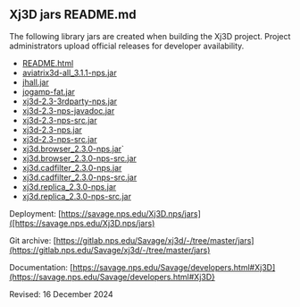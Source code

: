 ## Xj3D jars README.md

The following library jars are created when building the Xj3D project.
Project administrators upload official releases for developer availability.

- [README.html](README.html)
- [aviatrix3d-all_3.1.1-nps.jar](aviatrix3d-all_3.1.1-nps.jar)
- [jhall.jar](jhall.jar)
- [jogamp-fat.jar](jogamp-fat.jar)
- [xj3d-2.3-3rdparty-nps.jar](xj3d-2.3-3rdparty-nps.jar)
- [xj3d-2.3-nps-javadoc.jar](xj3d-2.3-nps-javadoc.jar)
- [xj3d-2.3-nps-src.jar](xj3d-2.3-nps-src.jar)
- [xj3d-2.3-nps.jar](xj3d-2.3-nps.jar)
- [xj3d-2.3-nps-src.jar](xj3d-2.3-nps-src.jar)
- [xj3d.browser_2.3.0-nps.jar](xj3d.browser_2.3.0-nps.jar)`
- [xj3d.browser_2.3.0-nps-src.jar](xj3d.browser_2.3.0-nps-src.jar)
- [xj3d.cadfilter_2.3.0-nps.jar](xj3d.cadfilter_2.3.0-nps.jar)
- [xj3d.cadfilter_2.3.0-nps-src.jar](xj3d.cadfilter_2.3.0-nps-src.jar)
- [xj3d.replica_2.3.0-nps.jar](xj3d.replica_2.3.0-nps.jar)
- [xj3d.replica_2.3.0-nps-src.jar](xj3d.replica_2.3.0-nps-src.jar)

Deployment:  [https://savage.nps.edu/Xj3D.nps/jars]([https://savage.nps.edu/Xj3D.nps/jars)

Git archive: [https://gitlab.nps.edu/Savage/xj3d/-/tree/master/jars](https://gitlab.nps.edu/Savage/xj3d/-/tree/master/jars)

Documentation: [https://savage.nps.edu/Savage/developers.html#Xj3D](https://savage.nps.edu/Savage/developers.html#Xj3D}

Revised: 16 December 2024
